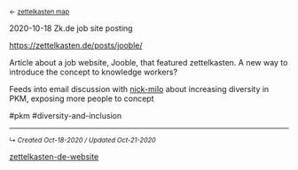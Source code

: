 <small>← [zettelkasten map](../../zk-public/-zettelkasten.md)</small>

2020-10-18 Zk.de job site posting

https://zettelkasten.de/posts/jooble/

Article about a job website, Jooble, that featured zettelkasten. A new way to introduce the concept to knowledge workers?

Feeds into email discussion with [nick-milo](../slipbox/-nick-milo) about increasing diversity in PKM, exposing more people to concept

#pkm 
#diversity-and-inclusion


------------------------
<small>↳ <i>Created Oct-18-2020 / Updated Oct-21-2020 </i></small>

[zettelkasten-de-website](../slipbox/zettelkasten-de-website)

